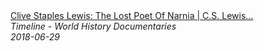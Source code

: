 <!--2024-07-21 00:18:13-->
<div class="yb">
  <a class="nodecor" href="/index.html?istoriya/clive_staples_lewis_the_lost_poet_of_narnia_c_s_lewis_documentary_timeline">
    <img class="preview" data-videoid="cYzCd5dp1SI" src="https://i.ytimg.com/vi/cYzCd5dp1SI/hqdefault.jpg" align="middle" alt="">
  </a>
  <div class="inlbl text">
    <a class="nodecor" href="/index.html?istoriya/clive_staples_lewis_the_lost_poet_of_narnia_c_s_lewis_documentary_timeline">Clive Staples Lewis: The Lost Poet Of Narnia | C.S. Lewis...</a><br>
    <i class="smaller2">Timeline - World History Documentaries</i><br>
    <i class="smaller3">2018-06-29</i>
  </div>
</div>
